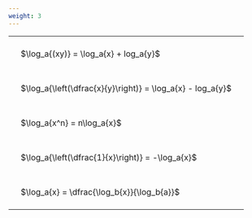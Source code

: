 ```yaml
---
weight: 3
---
```


<style type="text/css">
#T_28839 th.col_heading {
  text-align: left;
  font-size: 1em;
}
#T_28839 td {
  text-align: left;
  font-size: 1em;
  padding: 1.5em;
}
</style>
<table id="T_28839">
  <thead>
  </thead>
  <tbody>
    <tr>
      <td id="T_28839_row0_col0" class="data row0 col0" >$\log_a{(xy)} = \log_a{x} + log_a{y}$</td>
    </tr>
    <tr>
      <td id="T_28839_row1_col0" class="data row1 col0" >$\log_a{\left(\dfrac{x}{y}\right)} = \log_a{x} - log_a{y}$</td>
    </tr>
    <tr>
      <td id="T_28839_row2_col0" class="data row2 col0" >$\log_a{x^n} = n\log_a{x}$</td>
    </tr>
    <tr>
      <td id="T_28839_row3_col0" class="data row3 col0" >$\log_a{\left(\dfrac{1}{x}\right)} = -\log_a{x}$</td>
    </tr>
    <tr>
      <td id="T_28839_row4_col0" class="data row4 col0" >$\log_a{x} = \dfrac{\log_b{x}}{\log_b{a}}$</td>
    </tr>
  </tbody>
</table>
